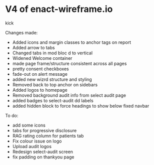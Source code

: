 # V4 of enact-wireframe.io

kick 

Changes made:
- Added icons and margin classes to anchor tags on report
- Added arrow to tabs
- Changed tabs in mod bloc d to vertical
- Widened Welcome container 
- made page frame/structure consistent across all pages
- pretty consent checkboxes
- fade-out on alert message
- added new wizrd structure and styling
- Removed back to top anchor on sidebars
- Added logos to homepage
- Removed background audit info from select audit page
- added badges to select-audit dd labels
- added hidden block to force headings to show below fixed navbar

To do:
- add some icons
- tabs for progressive disclosure
- RAG rating column for patients tab
- Fix colour issue on logo
- Upload audit logos
- Redesign select-audit screen
- fix padding on thankyou page


